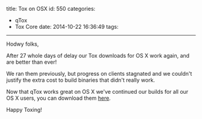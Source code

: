 title: Tox on OSX
id: 550
categories:
  - qTox
  - Tox Core
date: 2014-10-22 16:36:49
tags:
---

Hodwy folks,

After 27 whole days of delay our Tox downloads for OS X work again, and are better than ever!

We ran them previously, but progress on clients stagnated and we couldn't justify the extra cost to build binaries that didn't really work.
<!-- more -->
Now that qTox works great on OS X we've continued our builds for all our OS X users, you can download them [here](https://wiki.tox.im/Binaries#OS_X "here").

Happy Toxing!
